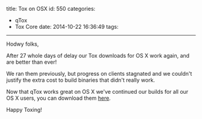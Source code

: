 title: Tox on OSX
id: 550
categories:
  - qTox
  - Tox Core
date: 2014-10-22 16:36:49
tags:
---

Hodwy folks,

After 27 whole days of delay our Tox downloads for OS X work again, and are better than ever!

We ran them previously, but progress on clients stagnated and we couldn't justify the extra cost to build binaries that didn't really work.
<!-- more -->
Now that qTox works great on OS X we've continued our builds for all our OS X users, you can download them [here](https://wiki.tox.im/Binaries#OS_X "here").

Happy Toxing!
